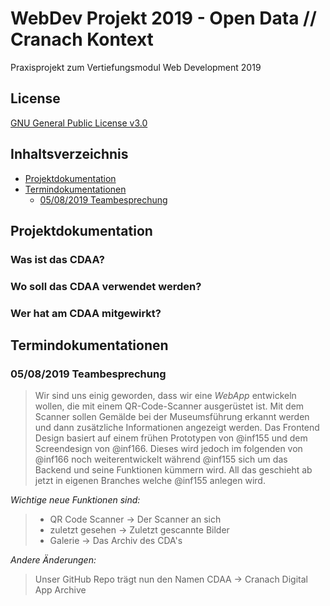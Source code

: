 # WebDev Projekt 2019 - Open Data // Cranach Kontext
Praxisprojekt zum Vertiefungsmodul Web Development 2019

## License
[GNU General Public License v3.0](https://github.com/Inf166/WDSS19-Praxisarbeit/blob/master/LICENSE)

## Inhaltsverzeichnis
* [Projektdokumentation]()
* [Termindokumentationen]()
  * [05/08/2019 Teambesprechung]()

## Projektdokumentation

### Was ist das CDAA?
### Wo soll das CDAA verwendet werden?
### Wer hat am CDAA mitgewirkt?

## Termindokumentationen

### 05/08/2019 Teambesprechung
> Wir sind uns einig geworden, dass wir eine _WebApp_ entwickeln wollen, die mit einem QR-Code-Scanner ausgerüstet ist.
> Mit dem Scanner sollen Gemälde bei der Museumsführung erkannt werden und dann zusätzliche Informationen angezeigt werden.
> Das Frontend Design basiert auf einem frühen Prototypen von @inf155 und dem Screendesign von @inf166.
> Dieses wird jedoch im folgenden von @inf166 noch weiterentwickelt während @inf155 sich um das Backend und seine Funktionen kümmern wird.
> All das geschieht ab jetzt in eigenen Branches welche @inf155 anlegen wird.

_Wichtige neue Funktionen sind:_
> * QR Code Scanner -> Der Scanner an sich
> * zuletzt gesehen -> Zuletzt gescannte Bilder
> * Galerie -> Das Archiv des CDA's

_Andere Änderungen:_
> Unser GitHub Repo trägt nun den Namen CDAA -> Cranach Digital App Archive
